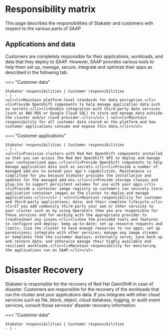 # Responsibility matrix

This page describes the responsibilities of Stakater and customers with respect to the various parts of SAAP.

## Applications and data

Customers are completely responsible for their applications, workloads, and data that they deploy to SAAP. However, SAAP provides various tools to help them set up, manage, secure, integrate and optimize their apps as described in the following tab:

=== "Customer data"

    Stakater responsibilities | Customer responsibilities
    - | -
    <ul><li>Maintain platform-level standards for data encryption.</li><li>Provide OpenShift components to help manage application data such as secrets.</li><li>Enable integration with third-party data services (such as AWS RDS or Google Cloud SQL) to store and manage data outside the cluster and/or cloud provider.</li></ul> | <ul><li>Maintain responsibility for all customer data stored on the platform and how customer applications consume and expose this data.</li></ul>

=== "Customer applications"

    Stakater responsibilities | Customer responsibilities
    - | -
    <ul><li>Provision clusters with Red Hat OpenShift components installed so that you can access the Red Hat OpenShift API to deploy and manage your containerized apps.</liv><li>Provide OpenShift components to help manage application data such as secrets.</li><li>Provide a number of managed add-ons to extend your app's capabilities. Maintenance is simplified for you because Stakater provides the installation and updates for the managed add-ons.</li><li>Provide storage classes and plug-ins to support persistent volumes for use with your apps.</li><li>Provide a container image registry so customers can securely store application container images on the cluster to deploy and manage applications.</li></ul> | <ul><li>Maintain responsibility for customer and third-party applications; data; and their complete lifecycle.</li><li>If you add community third-party your own or other services to your cluster such as by using Operators then you are responsible for these services and for working with the appropriate provider to troubleshoot any issues.</li><li>Use the provided tools and features to configure and deploy; keep up-to-date; set up resource requests and limits; size the cluster to have enough resources to run apps; set up permissions; integrate with other services; manage any image streams or templates that the customer deploys; externally serve; save back up and restore data; and otherwise manage their highly available and resilient workloads.</li><li>Maintain responsibility for monitoring the applications run on SAAP.</li></ul>

# Disaster Recovery

Stakater is responsible for the recovery of Red Hat OpenShift in case of disaster. Customers are responsible for the recovery of the workloads that run the cluster and your applications data. If you integrate with other cloud services such as file, block, object, cloud database, logging, or audit event services, consult those services' disaster recovery information.

=== "Customer data"

    Stakater responsibilities | Customer responsibilities
    - | -
    